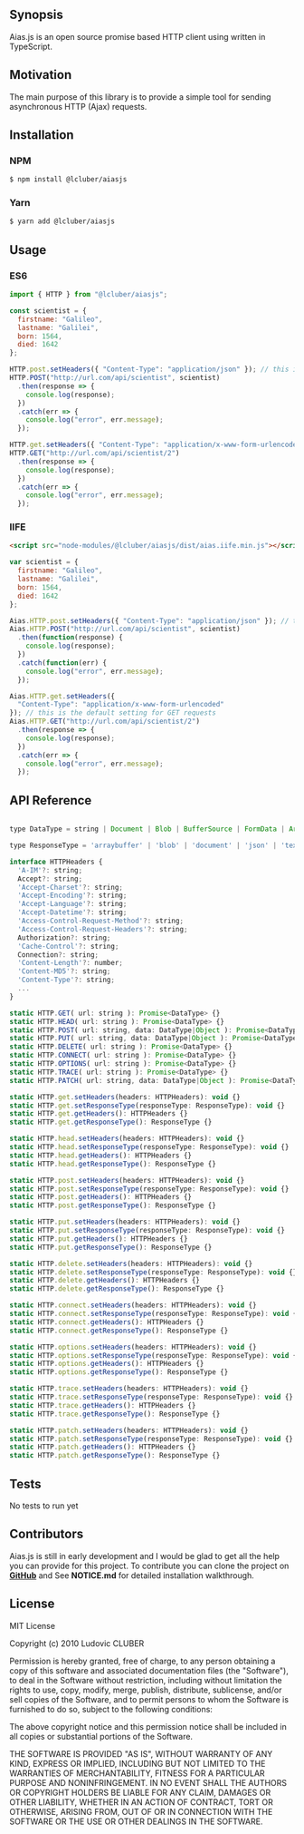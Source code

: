 ## Synopsis

Aias.js is an open source promise based HTTP client using written in TypeScript.

## Motivation

The main purpose of this library is to provide a simple tool for sending asynchronous HTTP (Ajax) requests.

## Installation

### NPM

```bash
$ npm install @lcluber/aiasjs
```

### Yarn

```bash
$ yarn add @lcluber/aiasjs
```

## Usage

### ES6

```javascript
import { HTTP } from "@lcluber/aiasjs";

const scientist = {
  firstname: "Galileo",
  lastname: "Galilei",
  born: 1564,
  died: 1642
};

HTTP.post.setHeaders({ "Content-Type": "application/json" }); // this is the default setting for POST requests
HTTP.POST("http://url.com/api/scientist", scientist)
  .then(response => {
    console.log(response);
  })
  .catch(err => {
    console.log("error", err.message);
  });

HTTP.get.setHeaders({ "Content-Type": "application/x-www-form-urlencoded" }); // this is the default setting for GET requests
HTTP.GET("http://url.com/api/scientist/2")
  .then(response => {
    console.log(response);
  })
  .catch(err => {
    console.log("error", err.message);
  });
```

### IIFE

```html
<script src="node-modules/@lcluber/aiasjs/dist/aias.iife.min.js"></script>
```

```javascript
var scientist = {
  firstname: "Galileo",
  lastname: "Galilei",
  born: 1564,
  died: 1642
};

Aias.HTTP.post.setHeaders({ "Content-Type": "application/json" }); // this is the default setting for POST requests
Aias.HTTP.POST("http://url.com/api/scientist", scientist)
  .then(function(response) {
    console.log(response);
  })
  .catch(function(err) {
    console.log("error", err.message);
  });

Aias.HTTP.get.setHeaders({
  "Content-Type": "application/x-www-form-urlencoded"
}); // this is the default setting for GET requests
Aias.HTTP.GET("http://url.com/api/scientist/2")
  .then(response => {
    console.log(response);
  })
  .catch(err => {
    console.log("error", err.message);
  });
```

## API Reference

```javascript

type DataType = string | Document | Blob | BufferSource | FormData | ArrayBufferView | ArrayBuffer | FormData | URLSearchParams | ReadableStream | null;

type ResponseType = 'arraybuffer' | 'blob' | 'document' | 'json' | 'text' | '';

interface HTTPHeaders {
  'A-IM'?: string;
  Accept?: string;
  'Accept-Charset'?: string;
  'Accept-Encoding'?: string;
  'Accept-Language'?: string;
  'Accept-Datetime'?: string;
  'Access-Control-Request-Method'?: string;
  'Access-Control-Request-Headers'?: string;
  Authorization?: string;
  'Cache-Control'?: string;
  Connection?: string;
  'Content-Length'?: number;
  'Content-MD5'?: string;
  'Content-Type'?: string;
  ...
}

static HTTP.GET( url: string ): Promise<DataType> {}
static HTTP.HEAD( url: string ): Promise<DataType> {}
static HTTP.POST( url: string, data: DataType|Object ): Promise<DataType> {}
static HTTP.PUT( url: string, data: DataType|Object ): Promise<DataType> {}
static HTTP.DELETE( url: string ): Promise<DataType> {}
static HTTP.CONNECT( url: string ): Promise<DataType> {}
static HTTP.OPTIONS( url: string ): Promise<DataType> {}
static HTTP.TRACE( url: string ): Promise<DataType> {}
static HTTP.PATCH( url: string, data: DataType|Object ): Promise<DataType> {}

static HTTP.get.setHeaders(headers: HTTPHeaders): void {}
static HTTP.get.setResponseType(responseType: ResponseType): void {}
static HTTP.get.getHeaders(): HTTPHeaders {}
static HTTP.get.getResponseType(): ResponseType {}

static HTTP.head.setHeaders(headers: HTTPHeaders): void {}
static HTTP.head.setResponseType(responseType: ResponseType): void {}
static HTTP.head.getHeaders(): HTTPHeaders {}
static HTTP.head.getResponseType(): ResponseType {}

static HTTP.post.setHeaders(headers: HTTPHeaders): void {}
static HTTP.post.setResponseType(responseType: ResponseType): void {}
static HTTP.post.getHeaders(): HTTPHeaders {}
static HTTP.post.getResponseType(): ResponseType {}

static HTTP.put.setHeaders(headers: HTTPHeaders): void {}
static HTTP.put.setResponseType(responseType: ResponseType): void {}
static HTTP.put.getHeaders(): HTTPHeaders {}
static HTTP.put.getResponseType(): ResponseType {}

static HTTP.delete.setHeaders(headers: HTTPHeaders): void {}
static HTTP.delete.setResponseType(responseType: ResponseType): void {}
static HTTP.delete.getHeaders(): HTTPHeaders {}
static HTTP.delete.getResponseType(): ResponseType {}

static HTTP.connect.setHeaders(headers: HTTPHeaders): void {}
static HTTP.connect.setResponseType(responseType: ResponseType): void {}
static HTTP.connect.getHeaders(): HTTPHeaders {}
static HTTP.connect.getResponseType(): ResponseType {}

static HTTP.options.setHeaders(headers: HTTPHeaders): void {}
static HTTP.options.setResponseType(responseType: ResponseType): void {}
static HTTP.options.getHeaders(): HTTPHeaders {}
static HTTP.options.getResponseType(): ResponseType {}

static HTTP.trace.setHeaders(headers: HTTPHeaders): void {}
static HTTP.trace.setResponseType(responseType: ResponseType): void {}
static HTTP.trace.getHeaders(): HTTPHeaders {}
static HTTP.trace.getResponseType(): ResponseType {}

static HTTP.patch.setHeaders(headers: HTTPHeaders): void {}
static HTTP.patch.setResponseType(responseType: ResponseType): void {}
static HTTP.patch.getHeaders(): HTTPHeaders {}
static HTTP.patch.getResponseType(): ResponseType {}
```

## Tests

No tests to run yet

## Contributors

Aias.js is still in early development and I would be glad to get all the help you can provide for this project.
To contribute you can clone the project on **[GitHub](https://github.com/LCluber/Aias.js)** and See **NOTICE.md** for detailed installation walkthrough.

## License

MIT License

Copyright (c) 2010 Ludovic CLUBER

Permission is hereby granted, free of charge, to any person obtaining a copy
of this software and associated documentation files (the "Software"), to deal
in the Software without restriction, including without limitation the rights
to use, copy, modify, merge, publish, distribute, sublicense, and/or sell
copies of the Software, and to permit persons to whom the Software is
furnished to do so, subject to the following conditions:

The above copyright notice and this permission notice shall be included in all
copies or substantial portions of the Software.

THE SOFTWARE IS PROVIDED "AS IS", WITHOUT WARRANTY OF ANY KIND, EXPRESS OR
IMPLIED, INCLUDING BUT NOT LIMITED TO THE WARRANTIES OF MERCHANTABILITY,
FITNESS FOR A PARTICULAR PURPOSE AND NONINFRINGEMENT. IN NO EVENT SHALL THE
AUTHORS OR COPYRIGHT HOLDERS BE LIABLE FOR ANY CLAIM, DAMAGES OR OTHER
LIABILITY, WHETHER IN AN ACTION OF CONTRACT, TORT OR OTHERWISE, ARISING FROM,
OUT OF OR IN CONNECTION WITH THE SOFTWARE OR THE USE OR OTHER DEALINGS IN THE
SOFTWARE.
